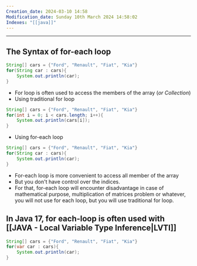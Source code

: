 ```yaml
---
Creation_date: 2024-03-10 14:58
Modification_date: Sunday 10th March 2024 14:58:02
Indexes: "[[java]]"
---
```


----

## The Syntax of for-each loop
```java
String[] cars = {"Ford", "Renault", "Fiat", "Kia"}
for(String car : cars){
	System.out.println(car);
}
```
- For loop is often used to access the members of the array (*or Collection*)
- Using traditional for loop
```java
String[] cars = {"Ford", "Renault", "Fiat", "Kia"}
for(int i = 0; i < cars.length; i++){
	System.out.println(cars[i]);
}
```

- Using for-each loop
```java
String[] cars = {"Ford", "Renault", "Fiat", "Kia"}
for(String car : cars){
	System.out.println(car);
}
```

- For-each loop is more convenient to access all member of the array
- But you don't have control over the indices.
- For that, for-each loop will encounter disadvantage in case of mathematical purpose, multiplication of matrices problem or whatever, you will not use for each loop, but you will use traditional for loop.

## In Java 17, for each-loop is often used with [[JAVA - Local Variable Type Inference|LVTI]]

```java
String[] cars = {"Ford", "Renault", "Fiat", "Kia"}
for(var car : cars){
	System.out.println(car);
}
```
